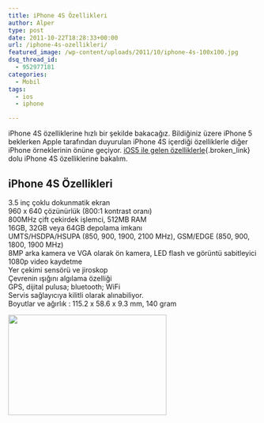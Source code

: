 ```yaml
---
title: iPhone 4S Özellikleri
author: Alper
type: post
date: 2011-10-22T18:28:33+00:00
url: /iphone-4s-ozellikleri/
featured_image: /wp-content/uploads/2011/10/iphone-4s-100x100.jpg
dsq_thread_id:
  - 952977181
categories:
  - Mobil
tags:
  - ios
  - iphone

---
```

iPhone 4S özelliklerine hızlı bir şekilde bakacağız. Bildiğiniz üzere iPhone 5 beklerken Apple tarafından duyurulan iPhone 4S içerdiği özelliklerle diğer iPhone örneklerinin önüne geçiyor. [iOS5 ile gelen özelliklerle][1]{.broken_link} dolu iPhone 4S özelliklerine bakalım.

## iPhone 4S Özellikleri

3.5 inç çoklu dokunmatik ekran  
960 x 640 çözünürlük (800:1 kontrast oranı)  
800MHz çift çekirdek işlemci, 512MB RAM  
16GB, 32GB veya 64GB depolama imkanı  
UMTS/HSDPA/HSUPA (850, 900, 1900, 2100 MHz), GSM/EDGE (850, 900, 1800, 1900 MHz)  
8MP arka kamera ve VGA olarak ön kamera, LED flash ve görüntü sabitleyici  
1080p video kaydetme  
Yer çekimi sensörü ve jiroskop  
Çevrenin ışığını algılama özelliği  
GPS, dijital pulusa; bluetooth; WiFi  
Servis sağlayıcıya kilitli olarak alınabiliyor.  
Boyutlar ve ağırlık : 115.2 x 58.6 x 9.3 mm, 140 gram

<img class="size-full wp-image-6923 alignnone" title="iphone 4s" src="https://www.murekkep.org/wp-content/uploads/2011/10/iphone-4s.jpg" alt="" width="320" height="203" srcset="https://www.murekkep.org/wp-content/uploads/2011/10/iphone-4s.jpg 320w, https://www.murekkep.org/wp-content/uploads/2011/10/iphone-4s-300x190.jpg 300w" sizes="(max-width: 320px) 100vw, 320px" />

 [1]: https://www.murekkep.org/ios-5-ile-gelen-yeni-ozelliklerin-tum-listesi-6882 "iOS 5 Özellikleri"
